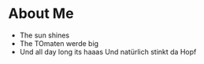 About Me
============
* The sun shines
* The TOmaten werde big
* Und all day long its haaas
Und natürlich stinkt da Hopf
